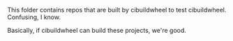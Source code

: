 This folder contains repos that are built by cibuildwheel to test cibuildwheel. Confusing, I know.

Basically, if cibuildwheel can build these projects, we're good.
